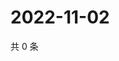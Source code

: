 # 2022-11-02

共 0 条

<!-- BEGIN WEIBO -->
<!-- 最后更新时间 Wed Nov 02 2022 20:11:30 GMT+0800 (China Standard Time) -->

<!-- END WEIBO -->
